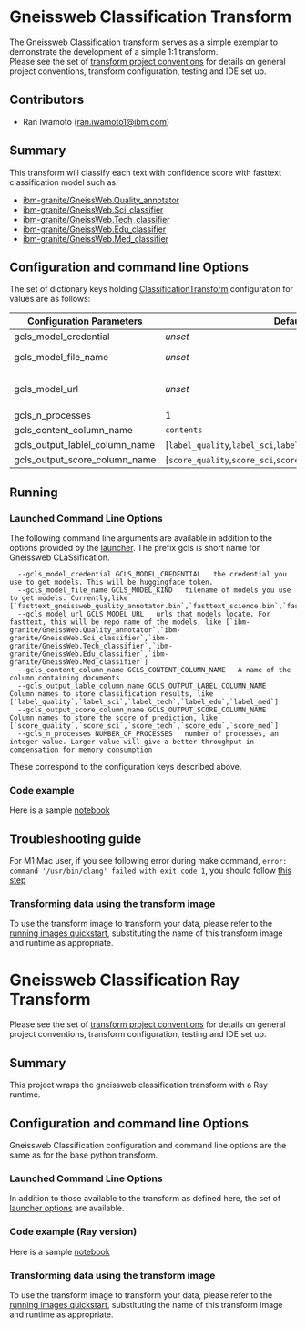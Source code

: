 # Gneissweb Classification Transform
The Gneissweb Classification transform serves as a simple exemplar to demonstrate the development
of a simple 1:1 transform.  
Please see the set of [transform project conventions](../../README.md#transform-project-conventions) for details on general project conventions, transform configuration, testing and IDE set up.

## Contributors

- Ran Iwamoto (ran.iwamoto1@ibm.com)

## Summary 
This transform will classify each text with confidence score with fasttext classification model such as:
- [ibm-granite/GneissWeb.Quality_annotator](https://huggingface.co/ibm-granite/GneissWeb.Quality_annotator)
- [ibm-granite/GneissWeb.Sci_classifier](https://huggingface.co/ibm-granite/GneissWeb.Sci_classifier)
- [ibm-granite/GneissWeb.Tech_classifier](https://huggingface.co/ibm-granite/GneissWeb.Tech_classifier)
- [ibm-granite/GneissWeb.Edu_classifier](https://huggingface.co/ibm-granite/GneissWeb.Edu_classifier)
- [ibm-granite/GneissWeb.Med_classifier](https://huggingface.co/ibm-granite/GneissWeb.Med_classifier)

## Configuration and command line Options

The set of dictionary keys holding [ClassificationTransform](dpk_gneissweb_classification/transform.py) 
configuration for values are as follows:

| Configuration Parameters  | Default  | Description |
|------------|----------|--------------|
| gcls_model_credential | _unset_ | specifies the credential you use to get models. This will be huggingface token. [Guide to get huggingface token](https://huggingface.co/docs/hub/security-tokens) |
| gcls_model_file_name | _unset_ | specifies what filename of models you use to get models, like [`fasttext_gneissweb_quality_annotator.bin`,`fasttext_science.bin`,`fasttext_technology_computing.bin`,`fasttext_education.bin`,`fasttext_medical.bin`] |
| gcls_model_url | _unset_ |  specifies urls that models locate. For fasttext, this will be repo name of the models, like [`ibm-granite/GneissWeb.Quality_annotator`,`ibm-granite/GneissWeb.Sci_classifier`,`ibm-granite/GneissWeb.Tech_classifier`,`ibm-granite/GneissWeb.Edu_classifier`,`ibm-granite/GneissWeb.Med_classifier`] |
| gcls_n_processes | 1 | number of processes. Must be a positive integer |
| gcls_content_column_name | `contents` | specifies name of the column containing documents |
| gcls_output_lablel_column_name | [`label_quality`,`label_sci`,`label_tech`,`label_edu`,`label_med`] | specifies name of the output column to hold predicted classes|
| gcls_output_score_column_name | [`score_quality`,`score_sci`,`score_tech`,`score_edu`,`score_med`]  | specifies name of the output column to hold score of prediction |

## Running

### Launched Command Line Options 
The following command line arguments are available in addition to 
the options provided by 
the [launcher](../../../data-processing-lib/doc/launcher-options.md).
The prefix gcls is short name for Gneissweb CLaSsification.
```
  --gcls_model_credential GCLS_MODEL_CREDENTIAL   the credential you use to get models. This will be huggingface token.
  --gcls_model_file_name GCLS_MODEL_KIND   filename of models you use to get models. Currently,like [`fasttext_gneissweb_quality_annotator.bin`,`fasttext_science.bin`,`fasttext_technology_computing.bin`,`fasttext_education.bin`,`fasttext_medical.bin`]
  --gcls_model_url GCLS_MODEL_URL   urls that models locate. For fasttext, this will be repo name of the models, like [`ibm-granite/GneissWeb.Quality_annotator`,`ibm-granite/GneissWeb.Sci_classifier`,`ibm-granite/GneissWeb.Tech_classifier`,`ibm-granite/GneissWeb.Edu_classifier`,`ibm-granite/GneissWeb.Med_classifier`]
  --gcls_content_column_name GCLS_CONTENT_COLUMN_NAME   A name of the column containing documents
  --gcls_output_lable_column_name GCLS_OUTPUT_LABEL_COLUMN_NAME   Column names to store classification results, like [`label_quality`,`label_sci`,`label_tech`,`label_edu`,`label_med`]
  --gcls_output_score_column_name GCLS_OUTPUT_SCORE_COLUMN_NAME   Column names to store the score of prediction, like [`score_quality`,`score_sci`,`score_tech`,`score_edu`,`score_med`]
  --gcls_n_processes NUMBER_OF_PROCESSES   number of processes, an integer value. Larger value will give a better throughput in compensation for memory consumption
```
These correspond to the configuration keys described above.

### Code example
Here is a sample [notebook](gneissweb_classification.ipynb)

## Troubleshooting guide

For M1 Mac user, if you see following error during make command, `error: command '/usr/bin/clang' failed with exit code 1`, you should follow [this step](https://freeman.vc/notes/installing-fasttext-on-an-m1-mac)


### Transforming data using the transform image

To use the transform image to transform your data, please refer to the 
[running images quickstart](../../../doc/quick-start/run-transform-image.md),
substituting the name of this transform image and runtime as appropriate.

# Gneissweb Classification Ray Transform 
Please see the set of
[transform project conventions](../../README.md#transform-project-conventions)
for details on general project conventions, transform configuration,
testing and IDE set up.

## Summary 
This project wraps the gneissweb classification transform with a Ray runtime.

## Configuration and command line Options

Gneissweb Classification configuration and command line options are the same as for the base python transform. 

### Launched Command Line Options 
In addition to those available to the transform as defined here,
the set of 
[launcher options](../../../data-processing-lib/doc/launcher-options.md) are available.

### Code example (Ray version)
Here is a sample [notebook](gneissweb_classification-ray.ipynb)

### Transforming data using the transform image

To use the transform image to transform your data, please refer to the 
[running images quickstart](../../../doc/quick-start/run-transform-image.md),
substituting the name of this transform image and runtime as appropriate.
